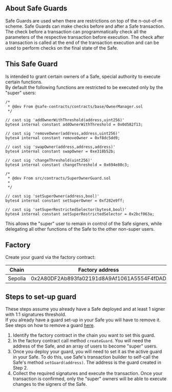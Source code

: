 ## About Safe Guards

Safe Guards are used when there are restrictions on top of the n-out-of-m scheme.
Safe Guards can make checks before and after a Safe transaction. The check before a transaction can programmatically check all the parameters of the respective transaction before execution. The check after a transaction is called at the end of the transaction execution and can be used to perform checks on the final state of the Safe.

## This Safe Guard

Is intended to grant certain owners of a Safe, special authority to execute certain functions.    
By default the following functions are restricted to be executed only by the "super" users:  
``` 
/*
 * @dev From @safe-contracts/contracts/base/OwnerManager.sol
 */

// cast sig 'addOwnerWithThreshold(address,uint256)'
bytes4 internal constant addOwnerWithThreshold = 0x0d582f13;

// cast sig 'removeOwner(address,address,uint256)'
bytes4 internal constant removeOwner = 0xf8dc5dd9;

// cast sig 'swapOwner(address,address,address)'
bytes4 internal constant swapOwner = 0xe318b52b;

// cast sig 'changeThreshold(uint256)'
bytes4 internal constant changeThreshold = 0x694e80c3;

/*
 * @dev From src/contracts/SuperOwnerGuard.sol
 *
 */

// cast sig 'setSuperOwner(address,bool)'
bytes4 internal constant setSuperOwner = 0xf282e9ff;

// cast sig 'setSuperRestrictedSelector(bytes4,bool)'
bytes4 internal constant setSuperRestrictedSelector = 0x2bcf063a;
```
This allows the "super" user to remain in control of the Safe signers, while delegating all other functions of the Safe to the other non-super users.

## Factory

Create your guard via the factory contract:    
   

| Chain    | Factory address                                             |
|----------|-------------------------------------------------------------|
|Sepolia   |0x2A80DF2Ab893fa02191d8A9Af1061A5554F4fDAD                   |


## Steps to set-up guard

These steps assume you already have a Safe deployed and at least 1 signer with 1:1 signatures threshold.   
If you already have a guard set-up in your Safe you will have to remove it. See steps on how to remove a guard [here]().   

1. Identify the factory contract in the chain you want to set this guard.
2. In the factory contract call method `createGuard`. You will need the address of the Safe, and an array of users to become "super" users.
3. Once you deploy your guard, you will need to set it as the active guard in your Safe. To do this, use Safe's transaction builder to self-call the Safe's method `setGuard(address)`. The address is the guard created in Step 2.
4. Collect the required signatures and execute the transaction. Once your transaction is confirmed, only the "super" owners will be able to execute changes to the signers of the Safe.

